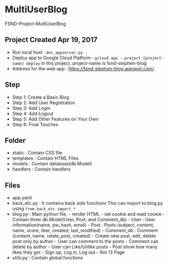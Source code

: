 # MultiUserBlog
FSND-Project-MultiUserBlog

## Project Created Apr 19, 2017

* Run local host : `dev_appserver.py .`
* Deploy app to Google Cloud Platform :
    `gcloud app --project [project-name] deploy`
    in this project, project-name is fsnd-stephen-blog
* Address for the web app : https://fsnd-stephen-blog.appspot.com/

## Step
* Step 1: Create a Basic Blog
* Step 2: Add User Registration
* Step 3: Add Login
* Step 4: Add Logout
* Step 5: Add Other Features on Your Own
* Step 6: Final Touches

## Folder
* static : Contain CSS file
* templates : Contain HTML Files
* models : Contain database(db.Model)
* handlers : Contain handlers

## Files
* app.yaml
* back_etc.py : It contains back side functions
              This can import to blog.py using `from back_etc import *`
* blog.py : Main python file.
          - render HTML
          - set cookie and read cookie
          - Contain three db.Model(User, Post, and Comment_db)
            - User : User information(name, pw_hash, email)
            - Post : Posts (subject, content, name, score, liker,
                          created, last_modified)
            - Comment_db : Comment (content, name, relate_post, created)
          - Create new post, edit, delete post only by author
          - User can comment to the posts
          - Comment can delete by author
          - User can Like/Unlike posts
          - Post show how many likes they got
          - Sign up, Log in, Log out
          - Rot 13 Page
* utils.py : Contain global functions
